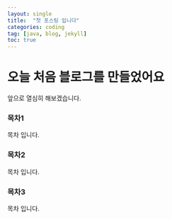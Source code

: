 ```yaml
---
layout: single
title:  "첫 포스팅 입니다"
categories: coding
tag: [java, blog, jekyll]
toc: true
---
```


# 오늘 처음 블로그를 만들었어요
앞으로 열심히 해보겠습니다.

### 목차1
목차 입니다.

### 목차2
목차 입니다.

### 목차3
목차 입니다.

